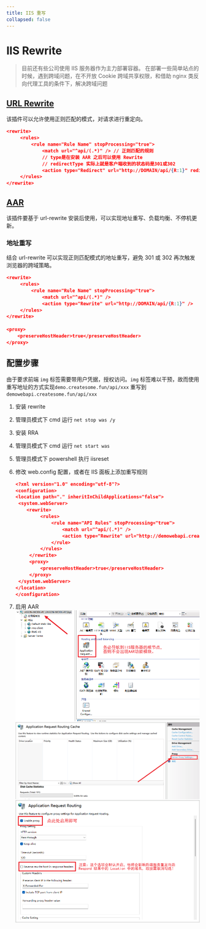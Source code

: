 ```yaml
---
title: IIS 重写
collapsed: false
---
```


# IIS Rewrite

> 目前还有些公司使用 IIS 服务器作为主力部署容器。
> 在部署一些简单站点的时候，遇到跨域问题，在不开放 Cookie 跨域共享权限，和借助 nginx 类反向代理工具的条件下，解决跨域问题

## [URL Rewrite](https://iis-umbraco.azurewebsites.net/downloads/microsoft/url-rewrite)

该插件可以允许使用正则匹配的模式，对请求进行重定向。

```json
<rewrite>
     <rules>
         <rule name="Rule Name" stopProcessing="true">
             <match url="^api/(.*)" /> // 正则匹配的规则
             // type是在安装 AAR 之后可以使用 Rewrite
             // redirectType 实际上就是客户端收到的状态码是301或302
             <action type="Redirect" url="http://DOMAIN/api/{R:1}" redirectType="Permanent" />
     </rules>
</rewrite>
```

## [AAR](https://iis-umbraco.azurewebsites.net/downloads/microsoft/application-request-routing)

该插件要基于 url-rewrite 安装后使用，可以实现地址重写、负载均衡、不停机更新。

### 地址重写

结合 url-rewrite 可以实现正则匹配模式的地址重写，避免 301 或 302 再次触发浏览器的跨域策略。

```json
<rewrite>
     <rules>
         <rule name="Rule Name" stopProcessing="true">
             <match url="^api/(.*)" />
             <action type="Rewrite" url="http://DOMAIN/api/{R:1}" />
     </rules>
</rewrite>

<proxy>
    <preserveHostHeader>true</preserveHostHeader>
</proxy>
```

## 配置步骤

由于要求前端 `img` 标签需要带用户凭据，授权访问。`img` 标签难以干预，故而使用重写地址的方式实现`demo.createsome.fun/api/xxx` 重写到 `demowebapi.createsome.fun/api/xxx`

1. 安装 rewrite
2. 管理员模式下 cmd 运行 `net stop was /y`
3. 安装 RRA
4. 管理员模式下 cmd 运行 `net start was`
5. 管理员模式下 powershell 执行 iisreset
6. 修改 web.config 配置，或者在 IIS 面板上添加重写规则

   ```json
   <?xml version="1.0" encoding="utf-8"?>
   <configuration>
   <location path="." inheritInChildApplications="false">
    <system.webServer>
   	   <rewrite>
            <rules>
                <rule name="API Rules" stopProcessing="true">
                    <match url="^api/(.*)" />
                    <action type="Rewrite" url="http://demowebapi.createsome.fun/api/{R:1}" redirectType="Permanent" />
                </rule>
            </rules>
        </rewrite>
   		<proxy>
            <preserveHostHeader>true</preserveHostHeader>
        </proxy>
    </system.webServer>
   </location>
   </configuration>
   ```

7. 启用 AAR <Badge type="danger" text="注意" /> ![alt text](iis-rewrite-01.png) ![alt text](iis-rewrite-02.png) ![alt text](iis-rewrite-03.png)
